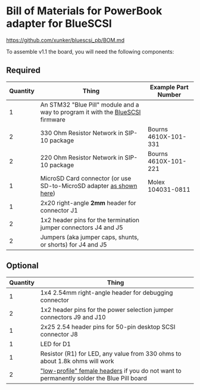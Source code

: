 # Bill of Materials for PowerBook adapter for BlueSCSI

https://github.com/xunker/bluescsi_pb/BOM.md

To assemble v1.1 the board, you will need the following components:

## Required

Quantity | Thing | Example Part Number
---------|-------|--------------------
1        | An STM32 "Blue Pill" module and a way to program it with the [BlueSCSI](https://github.com/erichelgeson/BlueSCSI) firmware |
2        | 330 Ohm Resistor Network in SIP-10 package | Bourns 4610X-101-331
2        | 220 Ohm Resistor Network in SIP-10 package | Bourns 4610X-101-221
1        | MicroSD Card connector (or use SD-to-MicroSD adapter [as shown here](README.md#microsd-card-j3-and-sd-card-breakout-j7)) |  Molex 104031-0811
1        | 2x20 right-angle **2mm** header for connector J1 |
2        | 1x2 header pins for the termination jumper connectors J4 and J5 |
2        | Jumpers (aka jumper caps, shunts, or shorts) for J4 and J5 |

## Optional

Quantity | Thing
---------|-------
1        | 1x4 2.54mm right-angle header for debugging connector
2        | 1x2 header pins for the power selection jumper connectors J9 and J10
1        | 2x25 2.54 header pins for 50-pin desktop SCSI connector J8
1        | LED for D1
1        | Resistor (R1) for LED, any value from 330 ohms to about 1.8k ohms will work
2        | ["low-profile" female headers](https://www.adafruit.com/product/3008) if you do not want to permanently solder the Blue Pill board



